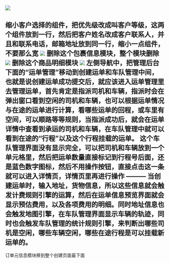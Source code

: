 # ![](2025-10-01T13:28:14Z/unknown.png)
缩小客户选择的组件，把优先级改成叫客户等级，这两个组件放到一行，然后把客户姓名改成客户联系人，并且和联系电话，邮箱地址放到同一行，缩小一点组件，不要那么宽
![](2025-10-01T13:28:14Z/unknown_2.png)
删除这个包裹信息模块，整个模块删除
![](2025-10-01T13:28:14Z/unknown_3.png)
删除这个商品明细模块
![](2025-10-01T13:28:14Z/unknown_4.png)
左侧导航中，把管理后台下面的“运单管理”移动到创建运单和车队管理中间，也就是说创建运单成功提交后，就应该进入运单管理里去管理运单，首先肯定是指派司机和车辆，指派时会在弹出窗口看到空闲的司机和车辆，也可以根据运单情况与在途的运单进行计算，看哪些运单的回程，或车里有空间，可以顺路等等规则，当指派成功后，就会在运单详情中查看到承运的司机和车辆，在车队管理中就可以看到在途的“行程”以及这个行程挂载的运单。
这个车队管理界面没有显示完全，可以把司机和车辆放到一个单元格里，然后把运单数量直接标记到行程号后面，还是蓝色数字图标，然后不用操作按钮，直接点击这一条就可以进入详情页，详情页里再进行操作
———
当创建运单时，输入地址，货物信息，所以这些信息就会触发计费规则引擎的运算，然后在运单信息预览界面就会显示预估费用，以及各项费用的明细。同时地址信息也会触发地图引擎，在车队管理界面显示车辆的轨迹，同时也会触发车队管理的统计规则引擎，来判断出哪些司机是空闲，哪些车辆空闲，哪些在途行程是可以挂载新运单的。
----
订单元信息模块移到整个创建页面最下面